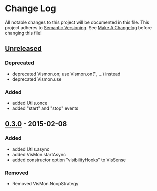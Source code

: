 # Change Log
All notable changes to this project will be documented in this file.
This project adheres to [Semantic Versioning](http://semver.org/).
See [Make A Changelog](https://github.com/olivierlacan/keep-a-changelog) 
before changing this file!

## [Unreleased][unreleased]
### Deprecated
- deprecated Vismon.on<Event>; use Vismon.on('<Event>', ...) instead
- deprecated Vismon.use

### Added
- added Utils.once
- added "start" and "stop" events

## [0.3.0] - 2015-02-08
### Added
- added Utils.async
- added VisMon.startAsync
- added constructor option "visibilityHooks" to VisSense

### Removed
- Removed VisMon.NoopStrategy

[unreleased]: https://github.com/vissense/vissense/compare/0.3.0...HEAD
[0.3.0]: https://github.com/vissense/vissense/compare/0.2.1...0.3.0
